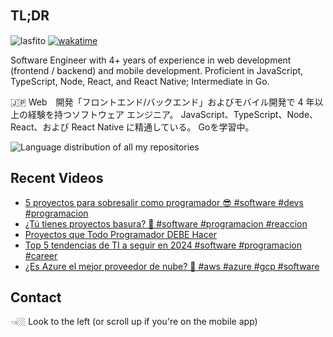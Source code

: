 
## TL;DR 　

<img src="https://komarev.com/ghpvc/?username=lasfito&label=Profile%20views&color=0e75b6&style=flat" alt="lasfito" />  [![wakatime](https://wakatime.com/badge/user/5f64052e-88c6-4b16-a87a-e9f52142e69a.svg)](https://wakatime.com/@5f64052e-88c6-4b16-a87a-e9f52142e69a)

Software Engineer with 4+ years of experience in web development (frontend / backend) and mobile development. Proficient in JavaScript, TypeScript, Node, React, and React Native; Intermediate in Go. 

🇯🇵 Web　開発「フロントエンド/バックエンド」およびモバイル開発で 4 年以上の経験を持つソフトウェア エンジニア。 JavaScript、TypeScript、Node、React、および React Native に精通している。 Goを学習中。

<img align="center" src="https://github-readme-stats-6vqzxcuwk-lasfito.vercel.app/api/top-langs?username=lasfito&show_icons=true&locale=es&layout=compact&langs_count=6&theme=nord&custom_title=All+of+my+Repositories" alt="Language distribution of all my repositories" /> 

## Recent Videos
<!-- BLOG-POST-LIST:START -->
- [5 proyectos para sobresalir como programador 😎 #software #devs #programacion](https://www.youtube.com/watch?v=4td35gNJumU)
- [¿Tú tienes proyectos basura? 🤔 #software #programacion #reaccion](https://www.youtube.com/watch?v=GM3qEB0tjps)
- [Proyectos que Todo Programador DEBE Hacer](https://www.youtube.com/watch?v=CX_g9TTAYPI)
- [Top 5 tendencias de TI a seguir en 2024 #software #programacion #career](https://www.youtube.com/watch?v=Npa2Guu_bgo)
- [¿Es Azure el mejor proveedor de nube? 🤔 #aws #azure #gcp #software](https://www.youtube.com/watch?v=MCOgOjZEJ3A)
<!-- BLOG-POST-LIST:END -->

## Contact

👈🏼 Look to the left (or scroll up if you're on the mobile app)









  

